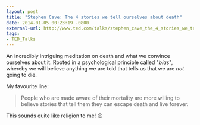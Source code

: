 ```yaml
---
layout: post
title: "Stephen Cave: The 4 stories we tell ourselves about death"
date: 2014-01-05 00:23:19 -0800
external-url: http://www.ted.com/talks/stephen_cave_the_4_stories_we_tell_ourselves_about_death.html
tags:
- TED_Talks
---
```


An incredibly intriguing meditation on death and what we convince ourselves
about it. Rooted in a psychological principle called "*bias*", whereby we will
believe anything we are told that tells us that we are *not* going to die.

My favourite line:

> People who are made aware of their mortality are more willing to believe
> stories that tell them they can escape death and live forever.

This sounds quite like religion to me! :wink:
